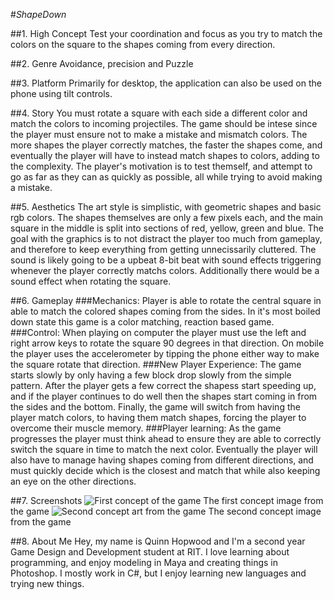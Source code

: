 #*ShapeDown*

##1. High Concept
Test your coordination and focus as you try to match the colors on the square to the shapes coming from every direction.

##2. Genre
Avoidance, precision and Puzzle

##3. Platform
Primarily for desktop, the application can also be used on the phone using tilt controls.

##4. Story
You must rotate a square with each side a different color and match the colors to incoming projectiles. The game should be intese since the player must ensure not to make a mistake and mismatch colors. The more shapes the player correctly matches, the faster the shapes come, and eventually the player will have to instead match shapes to colors, adding to the complexity. The player's motivation is to test themself, and attempt to go as far as they can as quickly as possible, all while trying to avoid making a mistake.

##5. Aesthetics
The art style is simplistic, with geometric shapes and basic rgb colors. The shapes themselves are only a few pixels each, and the main square in the middle is split into sections of red, yellow, green and blue. The goal with the graphics is to not distract the player too much from gameplay, and therefore to keep everything from getting unnecissarily cluttered. The sound is likely going to be a upbeat 8-bit beat with sound effects triggering whenever the player correctly matchs colors. Additionally there would be a sound effect when rotating the square.

##6. Gameplay
###Mechanics:
Player is able to rotate the central square in able to match the colored shapes coming from the sides. In it's most boiled down state this game is a color matching, reaction based game.
###Control:
When playing on computer the player must use the left and right arrow keys to rotate the square 90 degrees in that direction. On mobile the player uses the accelerometer by tipping the phone either way to make the square rotate that direction.
###New Player Experience:
The game starts slowly by only having a few block drop slowly from the simple pattern. After the player gets a few correct the shapess start speeding up, and if the player continues to do well then the shapes start coming in from the sides and the bottom. Finally, the game will switch from having the player match colors, to having them match shapes, forcing the player to overcome their muscle memory.
###Player learning:
As the game progresses the player must think ahead to ensure they are able to correctly switch the square in time to match the next color. Eventually the player will also have to manage having shapes coming from different directions, and must quickly decide which is the closest and match that while also keeping an eye on the other directions.

##7. Screenshots
<img href="mockup1" alt="First concept of the game">
The first concept image from the game
<img href="mockup2" alt="Second concept art from the game">
The second concept image from the game

##8. About Me
Hey, my name is Quinn Hopwood and I'm a second year Game Design and Development student at RIT. I love learning about programming, and enjoy modeling in Maya and creating things in Photoshop. I mostly work in C#, but I enjoy learning new languages and trying new things.
